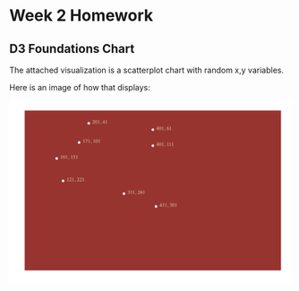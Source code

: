 
Week 2 Homework
===============

D3 Foundations Chart
---------------------

The attached visualization is a scatterplot chart with random x,y variables. 

Here is an image of how that displays:

![alt text](./img/hw-assignment.png "Scatterplot Assignment")